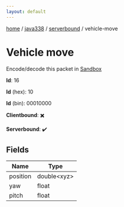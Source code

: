 ```yaml
---
layout: default
---
```


[home](/)  /  [java338](/protocol/java338)  /  [serverbound](/protocol/java338/serverbound)  /  vehicle-move

# Vehicle move

Encode/decode this packet in [Sandbox](../../../sandbox/java338#Serverbound.VehicleMove)

**Id**: 16

**Id** (hex): 10

**Id** (bin): 00010000

**Clientbound**: ✖️

**Serverbound**: ✔️

## Fields

Name | Type
---|---
position | double&lt;xyz&gt;
yaw | float
pitch | float
